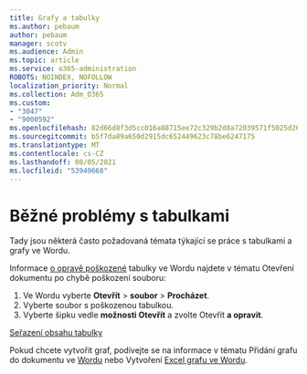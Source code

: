 ```yaml
---
title: Grafy a tabulky
ms.author: pebaum
author: pebaum
manager: scotv
ms.audience: Admin
ms.topic: article
ms.service: o365-administration
ROBOTS: NOINDEX, NOFOLLOW
localization_priority: Normal
ms.collection: Adm_O365
ms.custom:
- "3047"
- "9000592"
ms.openlocfilehash: 82d66d8f3d5cc016a88715ee72c329b2d8a72039571f5025d267339e9f3126a6
ms.sourcegitcommit: b5f7da89a650d2915dc652449623c78be6247175
ms.translationtype: MT
ms.contentlocale: cs-CZ
ms.lasthandoff: 08/05/2021
ms.locfileid: "53949668"
---
```

# <a name="common-issues-with-tables"></a>Běžné problémy s tabulkami 

Tady jsou některá často požadovaná témata týkající se práce s tabulkami a grafy ve Wordu.

Informace [o opravě poškozené](https://support.office.com/article/47df9d48-2165-4411-a699-1786ac734bc3) tabulky ve Wordu najdete v tématu Otevření dokumentu po chybě poškození souboru:

 1. Ve Wordu vyberte **Otevřít**  >  **soubor**  >  **Procházet**.
 2. Vyberte soubor s poškozenou tabulkou.
 3. Vyberte šipku vedle **možnosti Otevřít** a zvolte Otevřít **a opravit**.

[Seřazení obsahu tabulky](https://support.office.com/article/F8392477-4613-49CD-ABA6-7C2E48F1D91F)

Pokud chcete vytvořit graf, podívejte se na informace v tématu Přidání grafu do dokumentu ve [Wordu](https://support.office.com/article/ff48e3eb-5e04-4368-a39e-20df7c798932) nebo Vytvoření [Excel grafu ve Wordu](https://support.office.com/article/11A7D2F0-4487-4A9B-BBC6-D50916CD4A57).